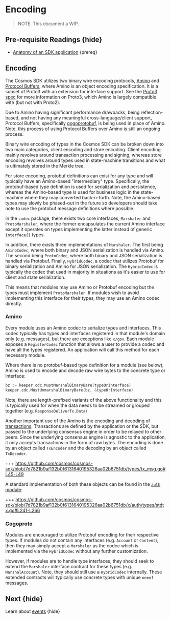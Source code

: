 <!--
order: 6
synopsis: Amino and Protobuf are the primary binary wire encoding schemes in the Cosmos SDK.
-->

# Encoding

> NOTE: This document a WIP.

## Pre-requisite Readings {hide}

- [Anatomy of an SDK application](../basics/app-anatomy.md) {prereq}

## Encoding

The Cosmos SDK utilizes two binary wire encoding protocols, [Amino](https://github.com/tendermint/go-amino/)
and [Protocol Buffers](https://developers.google.com/protocol-buffers), where Amino
is an object encoding specification. It is a subset of Proto3 with an extension for
interface support. See the [Proto3 spec](https://developers.google.com/protocol-buffers/docs/proto3)
for more information on Proto3, which Amino is largely compatible with (but not with Proto2).

Due to Amino having significant performance drawbacks, being reflection-based, and
not having any meaningful cross-language/client support, Protocol Buffers, specifically
[gogoprotobuf](https://github.com/gogo/protobuf/), is being used in place of Amino.
Note, this process of using Protocol Buffers over Amino is still an ongoing process.

Binary wire encoding of types in the Cosmos SDK can be broken down into two main
categories, client encoding and store encoding. Client encoding mainly revolves
around transaction processing and signing, whereas store encoding revolves around
types used in state-machine transitions and what is ultimately stored in the Merkle
tree.

For store encoding, protobuf definitions can exist for any type and will typically
have an Amino-based "intermediary" type. Specifically, the protobuf-based type
definition is used for serialization and persistence, whereas the Amino-based type
is used for business logic in the state-machine where they may converted back-n-forth.
Note, the Amino-based types may slowly be phased-out in the future so developers
should take note to use the protobuf message definitions where possible.

In the `codec` package, there exists two core interfaces, `Marshaler` and `ProtoMarshaler`,
where the former encapsulates the current Amino interface except it operates on
types implementing the latter instead of generic `interface{}` types.

In addition, there exists three implementations of `Marshaler`. The first being
`AminoCodec`, where both binary and JSON serialization is handled via Amino. The
second being `ProtoCodec`, where both binary and JSON serialization is handled
via Protobuf. Finally, `HybridCodec`, a codec that utilizes Protobuf for binary
serialization and Amino for JSON serialization. The `HybridCodec` is typically
the codec that used in majority in situations as it's easier to use for client
and state serialization.

This means that modules may use Amino or Protobuf encoding but the types must
implement `ProtoMarshaler`. If modules wish to avoid implementing this interface
for their types, they may use an Amino codec directly.

### Amino

Every module uses an Amino codec to serialize types and interfaces. This codec typically
has types and interfaces registered in that module's domain only (e.g. messages),
but there are exceptions like `x/gov`. Each module exposes a `RegisterCodec` function
that allows a user to provide a codec and have all the types registered. An application
will call this method for each necessary module.

Where there is no protobuf-based type definition for a module (see below), Amino
is used to encode and decode raw wire bytes to the concrete type or interface:

```go
bz := keeper.cdc.MustMarshalBinaryBare(typeOrInterface)
keeper.cdc.MustUnmarshalBinaryBare(bz, &typeOrInterface)
```

Note, there are length-prefixed variants of the above functionality and this is
typically used for when the data needs to be streamed or grouped together
(e.g. `ResponseDeliverTx.Data`)

Another important use of the Amino is the encoding and decoding of
[transactions](./transactions.md). Transactions are defined by the application or
the SDK, but passed to the underlying consensus engine in order to be relayed to
other peers. Since the underlying consensus engine is agnostic to the application,
it only accepts transactions in the form of raw bytes. The encoding is done by an
object called `TxEncoder` and the decoding by an object called `TxDecoder`.

+++ https://github.com/cosmos/cosmos-sdk/blob/7d7821b9af132b0f6131640195326aa02b6751db/types/tx_msg.go#L45-L49

A standard implementation of both these objects can be found in the [`auth` module](https://github.com/cosmos/cosmos-sdk/blob/master/x/auth):

+++ https://github.com/cosmos/cosmos-sdk/blob/7d7821b9af132b0f6131640195326aa02b6751db/x/auth/types/stdtx.go#L241-L266

### Gogoproto

Modules are encouraged to utilize Protobuf encoding for their respective types.
If modules do not contain any interfaces (e.g. `Account` or `Content`), then they
may simply accept a `Marshaler` as the codec which is implemented via the `HybridCodec`
without any further customization.

However, if modules are to handle type interfaces, they should seek to extend the
`Marshaler` interface contract for these types (e.g. `MarshalAccount`). Note, they
should still use a `HybridCodec` internally. These extended contracts will typically
use concrete types with unique `oneof` messages.

## Next {hide}

Learn about [events](./events.md) {hide}

